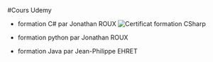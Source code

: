 #Cours Udemy
* formation C# par Jonathan ROUX
  ![Certificat formation CSharp](https://github.com/user-attachments/assets/cd9cf00b-df67-4cfa-b442-cff0e5fc5472)

* formation python par Jonathan ROUX
* formation Java par Jean-Philippe EHRET

